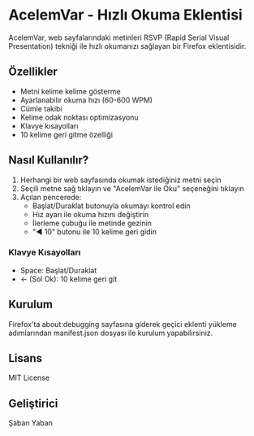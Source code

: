 # AcelemVar - Hızlı Okuma Eklentisi

AcelemVar, web sayfalarındaki metinleri RSVP (Rapid Serial Visual Presentation) tekniği ile hızlı okumanızı sağlayan bir Firefox eklentisidir.

## Özellikler

- Metni kelime kelime gösterme
- Ayarlanabilir okuma hızı (60-600 WPM)
- Cümle takibi
- Kelime odak noktası optimizasyonu
- Klavye kısayolları
- 10 kelime geri gitme özelliği

## Nasıl Kullanılır?

1. Herhangi bir web sayfasında okumak istediğiniz metni seçin
2. Seçili metne sağ tıklayın ve "AcelemVar ile Oku" seçeneğini tıklayın
3. Açılan pencerede:
   - Başlat/Duraklat butonuyla okumayı kontrol edin
   - Hız ayarı ile okuma hızını değiştirin
   - İlerleme çubuğu ile metinde gezinin
   - "◀ 10" butonu ile 10 kelime geri gidin

### Klavye Kısayolları

- Space: Başlat/Duraklat
- ← (Sol Ok): 10 kelime geri git

## Kurulum

Firefox'ta about:debugging sayfasına giderek geçici eklenti yükleme adımlarından manifest.json dosyası ile kurulum yapabilirsiniz.

## Lisans

MIT License

## Geliştirici

Şaban Yaban
